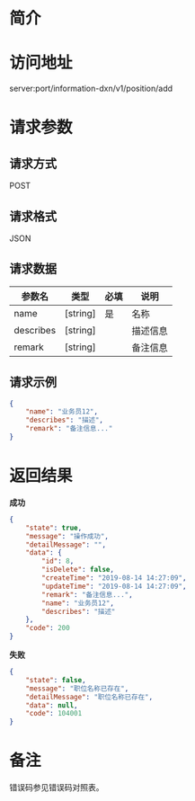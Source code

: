 # 简介

# 访问地址
server:port/information-dxn/v1/position/add

# 请求参数

## 请求方式
POST

## 请求格式
JSON

## 请求数据
|参数名|类型|必填|说明|
|-|-|-|-|
|name|[string]|是|名称|
|describes|[string]||描述信息|
|remark|[string]||备注信息|

## 请求示例
```json
{
    "name": "业务员12",
    "describes": "描述",
    "remark": "备注信息..."
}
```

# 返回结果
**成功**
```json
{
    "state": true,
    "message": "操作成功",
    "detailMessage": "",
    "data": {
        "id": 8,
        "isDelete": false,
        "createTime": "2019-08-14 14:27:09",
        "updateTime": "2019-08-14 14:27:09",
        "remark": "备注信息...",
        "name": "业务员12",
        "describes": "描述"
    },
    "code": 200
}
```

**失败**
```json
{
    "state": false,
    "message": "职位名称已存在",
    "detailMessage": "职位名称已存在",
    "data": null,
    "code": 104001
}
```

# 备注
错误码参见错误码对照表。